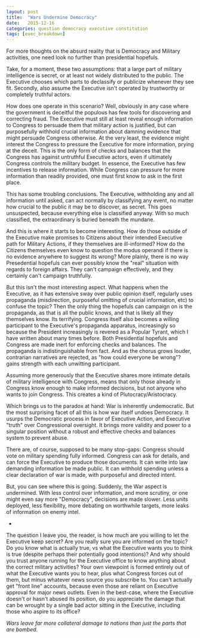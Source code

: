 ```yaml
---
layout: post
title:  "Wars Undermine Democracy"
date:   2015-12-16
categories: question democracy executive constitution
tags: [exec_breakdown]
---
```


For more thoughts on the absurd reality that is Democracy and Military activities, one need look no further than presidential hopefuls.

Take, for a moment, these two assumptions: that a large part of military intelligence is secret, or at least not widely distributed to the public. The Executive chooses which parts to declassify or publicize whenever they see fit. Secondly, also assume the Executive isn't operated by trustworthy or completely truthful actors.

How does one operate in this scenario? Well, obviously in any case where the government is deceitful the populous has few tools for discovering and correcting fraud. The Executive must still at least reveal enough information to Congress to persuade them that military action is justified, but can purposefully withhold crucial information about damning evidence that might persuade Congress otherwise. At the very least, the evidence might interest the Congress to pressure the Executive for more information, prying at the deceit. This is the only form of checks and balances that the Congress has against untruthful Executive actors, even if ultimately Congress controls the military budget. In essence, the Executive has few incentives to release information. While Congress can pressure for more information than readily provided, one must first know to ask in the first place.

This has some troubling conclusions. The Executive, withholding any and all information until asked, can act normally by classifying any event, no matter how crucial to the public it may be to discover, as secret. This goes unsuspected, because everything else is classified anyway. With so much classified, the extraordinary is buried beneath the mundane.

And this is where it starts to become interesting. How do those outside of the Executive make promises to Citizens about their intended Executive path for Military Actions, if they themselves are ill-informed? How do the Citizens themselves even know to question the modus operandi if there is no evidence anywhere to suggest its wrong? More plainly, there is no way Presedential hopefuls can ever possibly know the "real" situation with regards to foreign affairs. They can't campaign effectively, and they certainly can't campaign truthfully.

But this isn't the most interesting aspect. What happens when the Executive, as it has extensive sway over public opinion itself, regularly uses propaganda (misdirection, purposeful omitting of crucial information, etc) to confuse the topic? Then the only thing the hopefuls can campaign on is the propaganda, as that is all the public knows, and that is likely all they themselves know. Its terrifying. Congress itself also becomes a willing participant to the Executive's propaganda apparatus, increasingly so because the President increasingly is revered as a Popular Tyrant, which I have written about many times before. Both Presidential hopefuls and Congress are made inert for enforcing checks and balances. The propaganda is indistinguishable from fact. And as the chorus grows louder, contrarian narratives are rejected, as "how could everyone be wrong"? gains strength with each unwitting participant.

Assuming more generously that the Executive shares more intimate details of military intelligence with Congress, means that only those already in Congress know enough to make informed decisions, but not anyone who wants to join Congress. This creates a kind of Plutocracy/Aristocracy.

Which brings us to the paradox at hand: War is inherently undemocratic. But the most surprising facet of all this is how war itself undoes Democracy. It usurps the Democratic process in favor of Executive Action, and Executive "truth" over Congressional oversight. It brings more validity and power to a singular position without a robust and effective checks and balances system to prevent abuse.

There are, of course, supposed to be many stop-gaps: Congress should vote on military spending fully informed. Congress can ask for details, and can force the Executive to produce those documents. It can write into law demanding information be made public. It can withhold spending unless a clear declaration of war is made, with purposeful and directed intent.

But, you can see where this is going. Suddenly, the War aspect is undermined. With less control over information, and more scrutiny, or one might even say more "Democracy", decisions are made slower. Less units deployed, less flexibility, more debating on worthwhile targets, more leaks of information on enemy intel.

-

The question I leave you, the reader, is how much are you willing to let the Executive keep secret? Are you really sure you are informed on the topic? Do you know what is actually true, vs what the Executive wants you to think is true (despite perhaps their potentially good intentions)? And why should you trust anyone running for the Executive office to know anything about the correct military activities? Your own viewpoint is formed entirely out of what the Executive wants you to hear, plus what Congress forces out of them, but minus whatever news source you subscribe to. You can't actually get "front line" accounts, because even those are reliant on Executive approval for major news outlets. Even in the best-case, where the Executive doesn't or hasn't abused its position, do you appreciate the damage that can be wrought by a single bad actor sitting in the Executive, including those who aspire to its office?

*Wars leave far more collateral damage to nations than just the parts that are bombed.*
